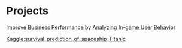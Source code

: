 # Projects



[Improve Business Performance by Analyzing In-game User Behavior](https://github.com/chiseanchang0727/portfolio/blob/main/Data_Analysis_project.md)


[Kaggle:survival_prediction_of_spaceship_Titanic](https://github.com/chiseanchang0727/kaggle/blob/main/survival_prediction_of_spaceship_Titanic/survival_prediction_of_spaceship_Titanic.ipynb)
